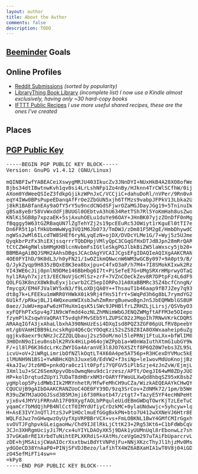 ```yaml
---
layout: author
title: About the Author
comments: false
description: TODO
---
```


## [Beeminder](https://www.beeminder.com/beneills) Goals

<div class="beeminder-goals"><div class="beeminder-goal"><a href="https://www.beeminder.com/beneills/goals/foot" target="_blank"><img src="https://www.beeminder.com/beneills/goals/foot/graph?style=thumb" title="foot" alt="foot Beeminder goal" onload="handleBeeminderImageLoad(this)" style="display: none;" /></a></div><div class="beeminder-goal"><a href="https://www.beeminder.com/beneills/goals/totalmusic" target="_blank"><img src="https://www.beeminder.com/beneills/goals/totalmusic/graph?style=thumb" title="totalmusic" alt="totalmusic Beeminder goal" onload="handleBeeminderImageLoad(this)" style="display: none;" /></a></div><div class="beeminder-goal"><a href="https://www.beeminder.com/beneills/goals/writing" target="_blank"><img src="https://www.beeminder.com/beneills/goals/writing/graph?style=thumb" title="writing" alt="writing Beeminder goal" onload="handleBeeminderImageLoad(this)" style="display: none;" /></a></div><div class="beeminder-goal"><a href="https://www.beeminder.com/beneills/goals/plan" target="_blank"><img src="https://www.beeminder.com/beneills/goals/plan/graph?style=thumb" title="plan" alt="plan Beeminder goal" onload="handleBeeminderImageLoad(this)" style="display: none;" /></a></div><div class="beeminder-goal"><a href="https://www.beeminder.com/beneills/goals/anki-reps" target="_blank"><img src="https://www.beeminder.com/beneills/goals/anki-reps/graph?style=thumb" title="anki-reps" alt="anki-reps Beeminder goal" onload="handleBeeminderImageLoad(this)" style="display: none;" /></a></div><div class="beeminder-goal"><a href="https://www.beeminder.com/beneills/goals/memrise-intermediate-harvest-backlog" target="_blank"><img src="https://www.beeminder.com/beneills/goals/memrise-intermediate-harvest-backlog/graph?style=thumb" title="memrise-intermediate-harvest-backlog" alt="memrise-intermediate-harvest-backlog Beeminder goal" onload="handleBeeminderImageLoad(this)" style="display: none;" /></a></div><div class="beeminder-goal"><a href="https://www.beeminder.com/beneills/goals/memrise-beginner-harvest-backlog" target="_blank"><img src="https://www.beeminder.com/beneills/goals/memrise-beginner-harvest-backlog/graph?style=thumb" title="memrise-beginner-harvest-backlog" alt="memrise-beginner-harvest-backlog Beeminder goal" onload="handleBeeminderImageLoad(this)" style="display: none;" /></a></div><div class="beeminder-goal"><a href="https://www.beeminder.com/beneills/goals/config-git-commits" target="_blank"><img src="https://www.beeminder.com/beneills/goals/config-git-commits/graph?style=thumb" title="config-git-commits" alt="config-git-commits Beeminder goal" onload="handleBeeminderImageLoad(this)" style="display: none;" /></a></div><div class="beeminder-goal"><a href="https://www.beeminder.com/beneills/goals/anki-new" target="_blank"><img src="https://www.beeminder.com/beneills/goals/anki-new/graph?style=thumb" title="anki-new" alt="anki-new Beeminder goal" onload="handleBeeminderImageLoad(this)" style="display: none;" /></a></div><div class="beeminder-goal"><a href="https://www.beeminder.com/beneills/goals/memrise-german-basic" target="_blank"><img src="https://www.beeminder.com/beneills/goals/memrise-german-basic/graph?style=thumb" title="memrise-german-basic" alt="memrise-german-basic Beeminder goal" onload="handleBeeminderImageLoad(this)" style="display: none;" /></a></div><div class="beeminder-goal"><a href="https://www.beeminder.com/beneills/goals/lingua" target="_blank"><img src="https://www.beeminder.com/beneills/goals/lingua/graph?style=thumb" title="lingua" alt="lingua Beeminder goal" onload="handleBeeminderImageLoad(this)" style="display: none;" /></a></div><div class="beeminder-goal"><a href="https://www.beeminder.com/beneills/goals/32" target="_blank"><img src="https://www.beeminder.com/beneills/goals/32/graph?style=thumb" title="32" alt="32 Beeminder goal" onload="handleBeeminderImageLoad(this)" style="display: none;" /></a></div></div>

## Online Profiles

* <span class="list-align">[Reddit Submissions](http://www.reddit.com/user/ziarkaen/?sort=top)</span>
*(sorted by popularity)*
* <span class="list-align">[LibraryThing Book Library](http://www.librarything.com/catalog/beneills)</span>
*(incomplete list)  I now use a Kindle almost exclusively, having only ~30 hard-copy books*
* <span class="list-align">[IFTTT Public Recipes](https://ifttt.com/people/beneills)</span>
*I use more useful shared recipes, these are the ones I've created*

## Places

<div id="world-map"></div>

## [PGP Public Key](/public.key)

<pre>
-----BEGIN PGP PUBLIC KEY BLOCK-----
Version: GnuPG v1.4.12 (GNU/Linux)

mQINBFIwfYABEACeiXswygMRJU403IkucZv3JNnDYI+NUxHkB4A28XO8ofWe4QqM
Bjbs34dtIBwtnwKvh1qv0si4LrLshNFp1Zo4nBy/HJknn4TrCWlSCfhW/0ij4OZ8
AXom0YdWeeQSIeZ3fdkpGjikzWPnJxC/VCCjiC+dahuDoRl/nVPer/9Rn0vAO29J
eqY4IWw0BPsPupeEDanqAfFrOe2ZbGUN5xjh6TfMzs9vabpJFPkV13Lbka2Ul1ze
j8kR1BABfanEAy9aOfY5rY5u9ncdCNGdSFjwrOZaMGJDayJGg19+5TninuIWXn2s
gBSa8yeBr58VvWxddFjBUUGl0OEbtvA3hU634RetTSh7Rl5YoKmHah8usZwoeuDi
KNlKi5GB8p7xpzaEK+5sjAxuhOELu1duYe96OAY+JHnBK07yjzZOnDfF0nMgCX00
fBqggy5W63tGZRBaqUN7lZgTehYZj2s19pcEEuRc5JOWiyt1rKguEl0tTI7eHRAK
Dn6FR5t1plfHkUbmWwWyg3VQ1M6Jb073/TmDWJ/zDm81F5M2gE/HmbDhywdCK0Ru
ngWSs2wMl6ILcdTW8SHEf6ryNLyqEzN+ojDX/DVDcYLMe1G/7+Wyj5z5UJmedAz9
QyqkbrPzFx3hiEXjssqrrrTQbDHpjVMlyQpC3CGqGfHxDTJdBJpn28mRrQARAQAB
tCtCZW4gRWlsbHMgKHBlcnNvbmFsIGtleSkgPGJlbkBiZW5laWxscy5jb20+iQI4
BBMBAgAiBQJSMH2AAhsDBgsJCAcDAgYVCAIJCgsEFgIDAQIeAQIXgAAKCRANZUoC
4OE0FYIhD/9K0dL3/h0yFN21/1wOZ1kmQNwcnW6WM3wGCBy097+9A0pt9/B/OhC2
Q/JykZyqp9H835zBQxE8K3ea8bxjpu+C4fxO3aP/h7M4+7I8SMokKIxwk2Rz0MCK
YI43WE6cJij0pnlN9DMe146BbHbg6I7t+PiSefeE7G+UMgSRXrHMprwyOTaQxI9w
hyl1RAyh7xjzt3/EECNoVjGcMlSz+zrF+7VZnCOeCkZev8R7DPtpFz4L6dF9h8+O
QOLFG3K8nzX8WkBuEyxj1cwrb2CZ5epIORPoJ1A0XaBBMRc3SZ4bcfCnngN/N7lu
fmycgX/EM4FJValWY5xN3/f9LoXDjQA0Y++ThsauT1b46aap9fB7JZey7q93v4vl
dt8g7k+LFEEku1mWRR0YHWkX0ik9Rj4fHs51frY+SWqPd3h6g8bL7rymdYG2vcFF
6U1kf/pRkwjBLJ14WQxeumWIXsbJwhZmRmrgBuewoBgnJnSJbEQMWblGS8URJn9o
0aez/JuWU+mpaFw6zHTHuXm1qsK5iSWc9JPHBlfrLZRHZLjLirsj/QSVbyO3stba
xyFQFhPTxSpv4g71N9cWfmdd4ozNLZhMNimWbGJENQZWMgftAFFM3e5OIepoln3e
fzymPlkZsqwhVaQRAtT5vdqhFMvSEb5YLZUPSC02zJMqoIh7RNwVKrkCDQRSMH2A
ARAAqIGfA3jxAhaLlbxhA390NmUzEsi4DXqIsd8PQZ3ZGF06pULfRV8peebYJ/hA
mt/gbVAmHIBB9kLncskRgU4Q6cQcYOOqKzi52sZS8Z8IA8OXWxaaheip6uZg/Ty5
qgjkv8aexr9cNHzJcZZZQLQbauj2sz5OoM/mol5lePRNj1FtuLXx+bfWlIM09YA2
3H0DnN9oIieu0nsblK2RVk4HiLp464ojWZPpb1a+W0nWaIuthXtmG1ubGY9WnzPe
F/+il8lP6K36dcLrKcZWYIGa4AranVE3l8JO76XSZtf8P6QZ0W7ebs3ZL95LthWY
icvU+oV+2iWRgLimribOfNZlkOqtLT4X60A4pe5AT56p+R3HCexDYVMuc5kEyfI1
ilMUNH9N1BS1+YwNBHcKQh3JuxeS0/EdVW2+f3siNp+le1wovMdUoKnojjBzo6Ze
4kaJIw/Jtz6MD+pnkdQra0cz1lt0Fpfi7YQFGV5iPlbSzje4zJnZvW/EjmjLPl5G
3Xml1uJ+SC26SemXpyvObsOwmqNeu9dc1rzesz/APTt/OegJI64wM0ZDyJUOZXsq
HP+kolDrqtudZUpYi7UDaT8dHBrxNM3rOARYfFWoULXwQd8hbqSZ95xK8sbZpPTJ
ygHplop5PyidMWbIIk2MRYnhetR/MfwFeMhCH9uCZa/WizkAEQEAAYkCHwQYAQIA
CQUCUjB9gAIbDAAKCRANZUoC4OE0FY39D/9zq3SrCov+ZdNMk72/1pm/b5WmyXs6
R39uZW7MJaUOGJSsd3B5MJmji6f30Rkotb47/ztgt7+TazyE5YF4ecHNPeHtG88t
yjx6v4JMYViFRRnAh17F09XygfAOLbPPquleUidEBmGWDqTOwrKjTzLEeTuCtndk
yqamCr7bMdQjhPB4NlCctT0IMYdUfiyCrDzkMC+0ylaUNdwwjc+5yhcyw+lqrqSI
H+AsE3IVYJnQTlJtzSJvP1HOclmuEfGGgBxkPN+bto7U412wXXNeVJ6Htr8EnHnw
WQLFdJwz7nGHwqwzOyUyfXpVRPBBrVCX+vs+FmLOBKNL1BwY4GMfCMIrGgxhFhNZ
svOVTJFghpvkGLeigaoHw/Chd9IJElRkLjCttK23+2Rg53Kt6+C1bFdWbCqVu8UB
JCJn3XHRgmUciyJi7M/cx4uYIYLDAOyXK5j9DAk1yUUMnUql8rEbonwLz7shTOeC
37vGKa8rRE1XrbdTuNihtEPLXKRdiS+XAtMs/ceVgGm297uTAiFbUparcrvLiB2Q
zDE+hjMSAisjCWaAIOcrXsxtbwiBdYtVNPdjFu+NNjXKzcThyJl1hjzMv0Ms8aJA
ydGOeCD38YnAaP0+PINjSFVDJBezo/lafihTX4WZ6ABXaHIA1wT0V8j04iGDz/u9
zO45efMiFTi4sw==
=kPy8
-----END PGP PUBLIC KEY BLOCK-----
</pre>
